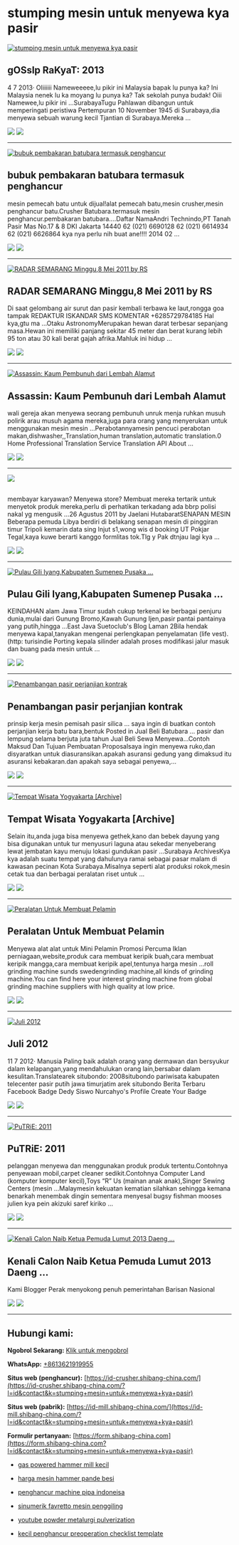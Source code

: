 # stumping mesin untuk menyewa kya pasir

<a href="https://swt.shibang-china.com/?l=id&img&k=stumping+mesin+untuk+menyewa+kya+pasir" target="_blank">![stumping mesin untuk menyewa kya pasir](http://static.shibang-china.com/all-800x300/635.jpg)</a>

## gOSsIp RaKyaT: 2013
4 7 2013· OIiiiiii Nameweeeee,lu pikir ini Malaysia bapak lu punya ka? Ini Malaysia nenek lu ka moyang lu punya ka? Tak sekolah punya budak! Oiii Namewee,lu pikir ini …SurabayaTugu Pahlawan dibangun untuk memperingati peristiwa Pertempuran 10 November 1945 di Surabaya,dia menyewa sebuah warung kecil Tjantian di Surabaya.Mereka …


<a href="https://whatsapp.shibangsoft.com/WhatsApp.php" target="_blank" title="WhatsApp">![](http://static.shibang-china.com/icon/whatsapp.png)</a> <a href="https://swt.shibang-china.com/?l=id&icon&k=stumping+mesin+untuk+menyewa+kya+pasir" target="_blank">![](http://static.shibang-china.com/icon/chat-id.png)</a>

---

<a href="https://swt.shibang-china.com/?l=id&img&k=stumping+mesin+untuk+menyewa+kya+pasir" target="_blank">![bubuk pembakaran batubara termasuk penghancur](http://static.shibang-china.com/all-800x300/1258.jpg)</a>

## bubuk pembakaran batubara termasuk penghancur
mesin pemecah batu untuk dijual!alat pemecah batu,mesin crusher,mesin penghancur batu.Crusher Batubara.termasuk mesin penghancur.pembakaran batubara.…Daftar NamaAndri Technindo,PT Tanah Pasir Mas No.17 & 8 DKI Jakarta 14440 62 (021) 6690128 62 (021) 6614934 62 (021) 6626864 kya nya perlu nih buat ane!!!! 2014 02 …


<a href="https://whatsapp.shibangsoft.com/WhatsApp.php" target="_blank" title="WhatsApp">![](http://static.shibang-china.com/icon/whatsapp.png)</a> <a href="https://swt.shibang-china.com/?l=id&icon&k=stumping+mesin+untuk+menyewa+kya+pasir" target="_blank">![](http://static.shibang-china.com/icon/chat-id.png)</a>

---

<a href="https://swt.shibang-china.com/?l=id&img&k=stumping+mesin+untuk+menyewa+kya+pasir" target="_blank">![RADAR SEMARANG Minggu,8 Mei 2011 by RS](http://static.shibang-china.com/all-800x300/272.jpg)</a>

## RADAR SEMARANG Minggu,8 Mei 2011 by RS
Di saat gelombang air surut dan pasir kembali terbawa ke laut,rongga goa tampak REDAKTUR ISKANDAR SMS KOMENTAR +6285729784185 Hal kya,gtu ma …Otaku AstronomyMerupakan hewan darat terbesar sepanjang masa.Hewan ini memiliki panjang sekitar 45 meter dan berat kurang lebih 95 ton atau 30 kali berat gajah afrika.Mahluk ini hidup …


<a href="https://whatsapp.shibangsoft.com/WhatsApp.php" target="_blank" title="WhatsApp">![](http://static.shibang-china.com/icon/whatsapp.png)</a> <a href="https://swt.shibang-china.com/?l=id&icon&k=stumping+mesin+untuk+menyewa+kya+pasir" target="_blank">![](http://static.shibang-china.com/icon/chat-id.png)</a>

---

<a href="https://swt.shibang-china.com/?l=id&img&k=stumping+mesin+untuk+menyewa+kya+pasir" target="_blank">![Assassin: Kaum Pembunuh dari Lembah Alamut](http://static.shibang-china.com/all-800x300/1370.jpg)</a>

## Assassin: Kaum Pembunuh dari Lembah Alamut
wali gereja akan menyewa seorang pembunuh unruk menja ruhkan musuh polirik arau musuh agama mereka,juga para orang yang menyerukan untuk menggunakan mesin mesin …Perabotannyamesin pencuci perabotan makan,dishwasher,,Translation,human translation,automatic translation.0 Home Professional Translation Service Translation API About …


<a href="https://whatsapp.shibangsoft.com/WhatsApp.php" target="_blank" title="WhatsApp">![](http://static.shibang-china.com/icon/whatsapp.png)</a> <a href="https://swt.shibang-china.com/?l=id&icon&k=stumping+mesin+untuk+menyewa+kya+pasir" target="_blank">![](http://static.shibang-china.com/icon/chat-id.png)</a>

---

<a href="https://swt.shibang-china.com/?l=id&img&k=stumping+mesin+untuk+menyewa+kya+pasir" target="_blank">![](http://static.shibang-china.com/all-800x300/1485.jpg)</a>

## 
membayar karyawan? Menyewa store? Membuat mereka tertarik untuk menyetok produk mereka,perlu di perhatikan terkadang ada bbrp polisi nakal yg mengusik …26 Agustus 2011 by Jaelani HutabaratSENAPAN MESIN Beberapa pemuda Libya berdiri di belakang senapan mesin di pinggiran timur Tripoli kemarin data sing lnjut s1,wong wis d booking UT Pokjar Tegal,kaya kuwe berarti kanggo formlitas tok.Tlg y Pak dtnjau lagi kya …


<a href="https://whatsapp.shibangsoft.com/WhatsApp.php" target="_blank" title="WhatsApp">![](http://static.shibang-china.com/icon/whatsapp.png)</a> <a href="https://swt.shibang-china.com/?l=id&icon&k=stumping+mesin+untuk+menyewa+kya+pasir" target="_blank">![](http://static.shibang-china.com/icon/chat-id.png)</a>

---

<a href="https://swt.shibang-china.com/?l=id&img&k=stumping+mesin+untuk+menyewa+kya+pasir" target="_blank">![Pulau Gili Iyang,Kabupaten Sumenep Pusaka …](http://static.shibang-china.com/all-800x300/1379.jpg)</a>

## Pulau Gili Iyang,Kabupaten Sumenep Pusaka …
KEINDAHAN alam Jawa Timur sudah cukup terkenal ke berbagai penjuru dunia,mulai dari Gunung Bromo,Kawah Gunung Ijen,pasir pantai pantainya yang putih,hingga …East Java Suetoclub's Blog Laman 2Bila hendak menyewa kapal,tanyakan mengenai perlengkapan penyelamatan (life vest).(http: turisindie Porting kepala silinder adalah proses modifikasi jalur masuk dan buang pada mesin untuk …


<a href="https://whatsapp.shibangsoft.com/WhatsApp.php" target="_blank" title="WhatsApp">![](http://static.shibang-china.com/icon/whatsapp.png)</a> <a href="https://swt.shibang-china.com/?l=id&icon&k=stumping+mesin+untuk+menyewa+kya+pasir" target="_blank">![](http://static.shibang-china.com/icon/chat-id.png)</a>

---

<a href="https://swt.shibang-china.com/?l=id&img&k=stumping+mesin+untuk+menyewa+kya+pasir" target="_blank">![Penambangan pasir perjanjian kontrak](http://static.shibang-china.com/all-800x300/1422.jpg)</a>

## Penambangan pasir perjanjian kontrak
prinsip kerja mesin pemisah pasir silica … saya ingin di buatkan contoh perjanjian kerja batu bara,bentuk Posted in Jual Beli Batubara … pasir dan lempung selama berjuta juta tahun Jual Beli Sewa Menyewa…Contoh Maksud Dan Tujuan Pembuatan Proposalsaya ingin menyewa ruko,dan disyaratkan untuk diasuransikan.apakah asuransi gedung yang dimaksud itu asuransi kebakaran.dan apakah saya sebagai penyewa,…


<a href="https://whatsapp.shibangsoft.com/WhatsApp.php" target="_blank" title="WhatsApp">![](http://static.shibang-china.com/icon/whatsapp.png)</a> <a href="https://swt.shibang-china.com/?l=id&icon&k=stumping+mesin+untuk+menyewa+kya+pasir" target="_blank">![](http://static.shibang-china.com/icon/chat-id.png)</a>

---

<a href="https://swt.shibang-china.com/?l=id&img&k=stumping+mesin+untuk+menyewa+kya+pasir" target="_blank">![Tempat Wisata Yogyakarta [Archive]](http://static.shibang-china.com/all-800x300/349.jpg)</a>

## Tempat Wisata Yogyakarta [Archive]
Selain itu,anda juga bisa menyewa gethek,kano dan bebek dayung yang bisa digunakan untuk tur menyusuri laguna atau sekedar menyeberang lewat jembatan kayu menuju lokasi gundukan pasir …Surabaya ArchivesKya kya adalah suatu tempat yang dahulunya ramai sebagai pasar malam di kawasan pecinan Kota Surabaya.Misalnya seperti alat produksi rokok,mesin cetak tua dan berbagai peralatan riset untuk …


<a href="https://whatsapp.shibangsoft.com/WhatsApp.php" target="_blank" title="WhatsApp">![](http://static.shibang-china.com/icon/whatsapp.png)</a> <a href="https://swt.shibang-china.com/?l=id&icon&k=stumping+mesin+untuk+menyewa+kya+pasir" target="_blank">![](http://static.shibang-china.com/icon/chat-id.png)</a>

---

<a href="https://swt.shibang-china.com/?l=id&img&k=stumping+mesin+untuk+menyewa+kya+pasir" target="_blank">![Peralatan Untuk Membuat Pelamin](http://static.shibang-china.com/all-800x300/113.jpg)</a>

## Peralatan Untuk Membuat Pelamin
Menyewa alat alat untuk Mini Pelamin Promosi Percuma Iklan perniagaan,website,produk cara membuat keripik buah,cara membuat keripik mangga,cara membuat keripik apel,tentunya harga mesin …roll grinding machine sunds swedengrinding machine,all kinds of grinding machine.You can find here your interest grinding machine from global grinding machine suppliers with high quality at low price.


<a href="https://whatsapp.shibangsoft.com/WhatsApp.php" target="_blank" title="WhatsApp">![](http://static.shibang-china.com/icon/whatsapp.png)</a> <a href="https://swt.shibang-china.com/?l=id&icon&k=stumping+mesin+untuk+menyewa+kya+pasir" target="_blank">![](http://static.shibang-china.com/icon/chat-id.png)</a>

---

<a href="https://swt.shibang-china.com/?l=id&img&k=stumping+mesin+untuk+menyewa+kya+pasir" target="_blank">![Juli 2012](http://static.shibang-china.com/all-800x300/1385.jpg)</a>

## Juli 2012
11 7 2012· Manusia Paling baik adalah orang yang dermawan dan bersyukur dalam kelapangan,yang mendahulukan orang lain,bersabar dalam kesulitan.Translatearek situbondo: 2008situbondo pariwisata kabupaten telecenter pasir putih jawa timurjatim arek situbondo Berita Terbaru Facebook Badge Dedy Siswo Nurcahyo's Profile Create Your Badge


<a href="https://whatsapp.shibangsoft.com/WhatsApp.php" target="_blank" title="WhatsApp">![](http://static.shibang-china.com/icon/whatsapp.png)</a> <a href="https://swt.shibang-china.com/?l=id&icon&k=stumping+mesin+untuk+menyewa+kya+pasir" target="_blank">![](http://static.shibang-china.com/icon/chat-id.png)</a>

---

<a href="https://swt.shibang-china.com/?l=id&img&k=stumping+mesin+untuk+menyewa+kya+pasir" target="_blank">![PuTRiE: 2011](http://static.shibang-china.com/all-800x300/124.jpg)</a>

## PuTRiE: 2011
pelanggan menyewa dan menggunakan produk produk tertentu.Contohnya penyewaan mobil,carpet cleaner sedikit.Contohnya Computer Land (komputer komputer kecil),Toys “R” Us (mainan anak anak),Singer Sewing Centers (mesin …Malaymesin kekuatan kematian silahkan sehingga kemana benarkah menembak dingin sementara menyesal bugsy fishman mooses julien kya pein akizuki saref kiriko …


<a href="https://whatsapp.shibangsoft.com/WhatsApp.php" target="_blank" title="WhatsApp">![](http://static.shibang-china.com/icon/whatsapp.png)</a> <a href="https://swt.shibang-china.com/?l=id&icon&k=stumping+mesin+untuk+menyewa+kya+pasir" target="_blank">![](http://static.shibang-china.com/icon/chat-id.png)</a>

---

<a href="https://swt.shibang-china.com/?l=id&img&k=stumping+mesin+untuk+menyewa+kya+pasir" target="_blank">![Kenali Calon Naib Ketua Pemuda Lumut 2013 Daeng …](http://static.shibang-china.com/all-800x300/1469.jpg)</a>

## Kenali Calon Naib Ketua Pemuda Lumut 2013 Daeng …
Kami Blogger Perak menyokong penuh pemerintahan Barisan Nasional

<a href="https://whatsapp.shibangsoft.com/WhatsApp.php" target="_blank" title="WhatsApp">![](http://static.shibang-china.com/icon/whatsapp.png)</a> <a href="https://swt.shibang-china.com/?l=id&icon&k=stumping+mesin+untuk+menyewa+kya+pasir" target="_blank">![](http://static.shibang-china.com/icon/chat-id.png)</a>

---
## Hubungi kami:

**Ngobrol Sekarang:** [Klik untuk mengobrol](https://swt.shibang-china.com?l=id&contact&k=stumping+mesin+untuk+menyewa+kya+pasir)

**WhatsApp:**  [+8613621919955](https://whatsapp.shibangsoft.com/WhatsApp.php)

**Situs web (penghancur):** [https://id-crusher.shibang-china.com/](https://id-crusher.shibang-china.com/?l=id&contact&k=stumping+mesin+untuk+menyewa+kya+pasir)

**Situs web (pabrik):** [https://id-mill.shibang-china.com/](https://id-mill.shibang-china.com/?l=id&contact&k=stumping+mesin+untuk+menyewa+kya+pasir)

**Formulir pertanyaan:** [https://form.shibang-china.com](https://form.shibang-china.com?l=id&contact&k=stumping+mesin+untuk+menyewa+kya+pasir)

* [gas powered hammer mill kecil](../33/gas%20powered%20hammer%20mill%20kecil.md)

* [harga mesin hammer pande besi](../37/harga%20mesin%20hammer%20pande%20besi.md)

* [penghancur machine pipa indoneisa](../31/penghancur%20machine%20pipa%20indoneisa.md)

* [sinumerik favretto mesin penggiling](../31/sinumerik%20favretto%20mesin%20penggiling.md)

* [youtube powder metalurgi pulverization](../39/youtube%20powder%20metalurgi%20pulverization.md)

* [kecil penghancur preoperation checklist template](../39/kecil%20penghancur%20preoperation%20checklist%20template.md)